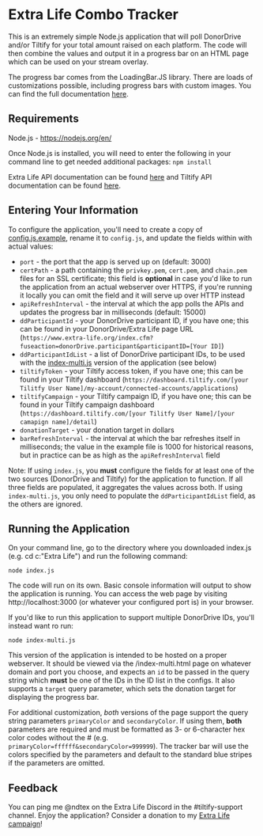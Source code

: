 # Extra Life Combo Tracker
This is an extremely simple Node.js application that will poll DonorDrive and/or Tiltify for your total amount raised on each platform. The code will then combine the values and output it in a progress bar on an HTML page which can be used on your stream overlay.

The progress bar comes from the LoadingBar.JS library. There are loads of customizations possible, including progress bars with custom images. You can find the full documentation [here](https://loading.io/progress/).

## Requirements
Node.js - https://nodejs.org/en/

Once Node.js is installed, you will need to enter the following in your command line to get needed additional packages: `npm install`

Extra Life API documentation can be found [here](https://github.com/mririgoyen/extra-life) and Tiltify API documentation can be found [here](https://github.com/daniellockard/tiltify-api-client).

## Entering Your Information
To configure the application, you'll need to create a copy of [config.js.example](config.js.example), rename it to `config.js`, and update the fields within with actual values:

* `port` - the port that the app is served up on (default: 3000)
* `certPath` - a path containing the `privkey.pem`, `cert.pem`, and `chain.pem` files for an SSL certificate; this field is **optional** in case you'd like to run the application from an actual webserver over HTTPS, if you're running it locally you can omit the field and it will serve up over HTTP instead
* `apiRefreshInterval` - the interval at which the app polls the APIs and updates the progress bar in milliseconds (default: 15000)
* `ddParticipantId` - your DonorDrive participant ID, if you have one; this can be found in your DonorDrive/Extra Life page URL (`https://www.extra-life.org/index.cfm?fuseaction=donorDrive.participant&participantID=[Your ID]`)
* `ddParticipantIdList` - a list of DonorDrive participant IDs, to be used with the [index-multi.js](index-multi.js) version of the application (see below)
* `tiltifyToken` - your Tiltify access token, if you have one; this can be found in your Tiltify dashboard (`https://dashboard.tiltify.com/[your Tilitfy User Name]/my-account/connected-accounts/applications`)
* `tiltifyCampaign` - your Tiltify campaign ID, if you have one; this can be found in your Tiltify campaign dashboard (`https://dashboard.tiltify.com/[your Tilitfy User Name]/[your camapign name]/detail`)
* `donationTarget` - your donation target in dollars
* `barRefreshInterval` - the interval at which the bar refreshes itself in milliseconds; the value in the example file is 1000 for historical reasons, but in practice can be as high as the `apiRefreshInterval` field

Note: If using `index.js`, you **must** configure the fields for at least one of the two sources (DonorDrive and Tiltify) for the application to function. If all three fields are populated, it aggregates the values across both. If using `index-multi.js`, you only need to populate the `ddParticipantIdList` field, as the others are ignored.

## Running the Application
On your command line, go to the directory where you downloaded index.js (e.g. cd c:\"Extra Life") and run the following command:

`node index.js`

The code will run on its own. Basic console information will output to show the application is running. You can access the web page by visiting http://localhost:3000 (or whatever your configured port is) in your browser.

If you'd like to run this application to support multiple DonorDrive IDs, you'll instead want ro run:

`node index-multi.js`

This version of the application is intended to be hosted on a proper webserver. It should be viewed via the /index-multi.html page on whatever domain and port you choose, and expects an `id` to be passed in the query string which **must** be one of the IDs in the ID list in the configs. It also supports a `target` query parameter, which sets the donation target for displaying the progress bar.

For additional customization, *both* versions of the page support the query string parameters `primaryColor` and `secondaryColor`. If using them, **both** parameters are required and must be formatted as 3- or 6-character hex color codes without the # (e.g. `primaryColor=ffffff&secondaryColor=999999`). The tracker bar will use the colors specified by the parameters and default to the standard blue stripes if the parameters are omitted.

## Feedback
You can ping me @ndtex on the Extra Life Discord in the #tiltify-support channel. Enjoy the application? Consider a donation to my [Extra Life campaign](https://gamin4aven.com)!
